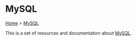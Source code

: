 # MySQL

[Home](../readme.md) > [MySQL](./readme.md)

This is a set of resources and documentation about [MySQL](https://www.mysql.com/).
